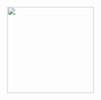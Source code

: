 <p align="center">
  <img align="center" width="200" src="https://media.giphy.com/media/cNNEOwOQwWveFLxw6J/giphy.gif" />
</p>

<h2 align="center" style="color:blue"></h2>
